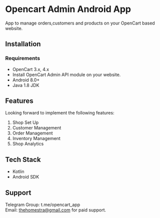 # Opencart Admin Android App
App to manage orders,customers and products on your OpenCart based website.
## Installation
### Requirements
- OpenCart 3.x, 4.x
- Install OpenCart Admin API module on your website.
- Android 8.0+
- Java 1.8 JDK
## Features   
Looking forward to implement the following features: 
1. Shop Set Up
2. Customer Management
3. Order Management
4. Inventory Management
5. Shop Analytics  

## Tech Stack
- Kotlin
- Android SDK
## Support  
Telegram Group: t.me/opencart_app  
Email: thehomestra@gmail.com for paid support.  
